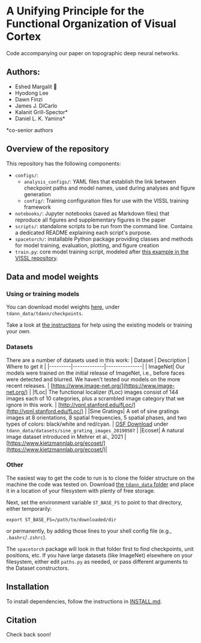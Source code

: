 # A Unifying Principle for the Functional Organization of Visual Cortex
Code accompanying our paper on topographic deep neural networks.

## Authors:
* Eshed Margalit :email:
* Hyodong Lee
* Dawn Finzi
* James J. DiCarlo
* Kalanit Grill-Spector*
* Daniel L. K. Yamins*

*co-senior authors

## Overview of the repository
This repository has the following components:
* `configs/`: 
    * `analysis_configs/`: YAML files that establish the link between checkpoint paths and model names, used during analyses and figure generation
    * `config/`: Training configuration files for use with the VISSL training framework
* `notebooks/`: Jupyter notebooks (saved as Markdown files) that reproduce all figures and supplementary figures in the paper
* `scripts/`: standalone scripts to be run from the command line. Contains a dedicated README explaining each script's purpose.
* `spacetorch/`: installable Python package providing classes and methods for model training, evaluation, plotting, and figure creation
* `train.py`: core model training script, modeled after [this example in the VISSL repository](https://github.com/facebookresearch/vissl/blob/main/tools/run_distributed_engines.py).

## Data and model weights
### Using or training models
You can download model weights [here](https://osf.io/64qv3/), under `tdann_data/tdann/checkpoints`.

Take a look at [the instructions](demo/README.md) for help using the existing models or training your own.

### Datasets
There are a number of datasets used in this work:
| Dataset | Description | Where to get it |
|---------|-------------|---------------|
| ImageNet| Our models were trained on the initial release of ImageNet, i.e., before faces were detected and blurred. We haven't tested our models on the more recent releases. | [https://www.image-net.org/](https://www.image-net.org/) |
|fLoc| The functional localizer (fLoc) images consist of 144 images each of 10 categories, plus a scrambled image category that we ignore in this work. | [http://vpnl.stanford.edu/fLoc/](http://vpnl.stanford.edu/fLoc/) |
|Sine Gratings| A set of sine gratings images at 8 orientations, 8 spatial frequencies, 5 spatial phases, and two types of colors: black/white and red/cyan. | [OSF Download](https://osf.io/64qv3/) under `tdann_data/datasets/sine_grating_images_20190507` | 
|Ecoset| A natural image dataset introduced in Mehrer et al., 2021 | [https://www.kietzmannlab.org/ecoset/](https://www.kietzmannlab.org/ecoset/)|

### Other
The easiest way to get the code to run is to clone the folder structure on the machine the code was tested on.
Download [the `tdann_data` folder](https://osf.io/64qv3/) and place it in a location of your filesystem with plenty of free storage.

Next, set the environment variable `ST_BASE_FS` to point to that directory, either temporarily:
```
export ST_BASE_FS=/path/to/downloaded/dir
```
or permanently, by adding those lines to your shell config file (e.g., `.bashrc`/`.zshrc`).

The `spacetorch` package will look in that folder first to find checkpoints, unit positions, etc.
If you have large datasets (like ImageNet) elsewhere on your filesystem, either edit `paths.py` as needed, or pass different arguments to the Dataset constructors.

## Installation
To install dependencies, follow the instructions in [INSTALL.md](INSTALL.md).

## Citation
Check back soon!
